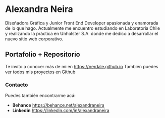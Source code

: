 # Alexandra Neira
Diseñadora Gráfica y Junior Front End Developer apasionada y enamorada de lo que hago. Actualmente me encuentro estudiando en Laboratoria Chile y realizando la práctica en Unholster S.A. donde me dedico a desarrollar el nuevo sitio web corporativo.

## Portafolio + Repositorio
Te invito a conocer más de mi en https://nerdale.github.io
También puedes ver todos mis proyectos en Github

### Contacto
Puedes también encontrarme acá:

+ **Behance** https://behance.net/alexandraneira
+ **Linkedin** https://linkedin.com/in/alexandraneira